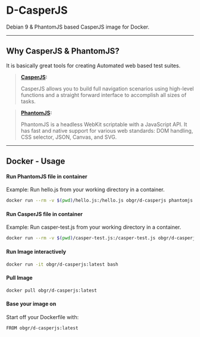 D-CasperJS
===================


Debian 9 &amp; PhantomJS based CasperJS image for Docker.

----------


Why CasperJS & PhantomJS?
-------------
It is basically great tools for creating Automated web based test suites.
> **[CasperJS](http://casperjs.org/ "The CasperJS Project's official Website"):**
> 
> CasperJS allows you to build full navigation scenarios using high-level functions and a straight forward interface to accomplish all sizes of tasks.

> **[PhantomJS](http://phantomjs.org/ "The PhantomJS Project's official Website"):**
> 
> PhantomJS is a headless WebKit scriptable with a JavaScript API. It has fast and native support for various web standards: DOM handling, CSS selector, JSON, Canvas, and SVG.


----------


Docker - Usage
-------------------

#### Run PhantomJS file in container
Example: Run hello.js from your working directory in a container.
```sh
docker run --rm -v $(pwd)/hello.js:/hello.js obgr/d-casperjs phantomjs hello.js
```

#### Run CasperJS file in container
Example: Run casper-test.js from your working directory in a container.
```sh
docker run --rm -v $(pwd)/casper-test.js:/casper-test.js obgr/d-casperjs casperjs casper-test.js
```

#### Run Image interactively
```sh
docker run -it obgr/d-casperjs:latest bash
```

#### Pull Image
```sh
docker pull obgr/d-casperjs:latest
```

#### Base your image on 
Start off your Dockerfile with: 
```sh
FROM obgr/d-casperjs:latest
```
